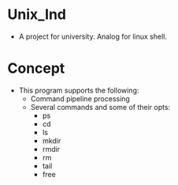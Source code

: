# Unix_Ind
* A project for university. Analog for linux shell.

# Concept
* This program supports the following:
  + Command pipeline processing
  + Several commands and some of their opts:
    - ps
    - cd
    - ls
    - mkdir
    - rmdir
    - rm
    - tail
    - free
